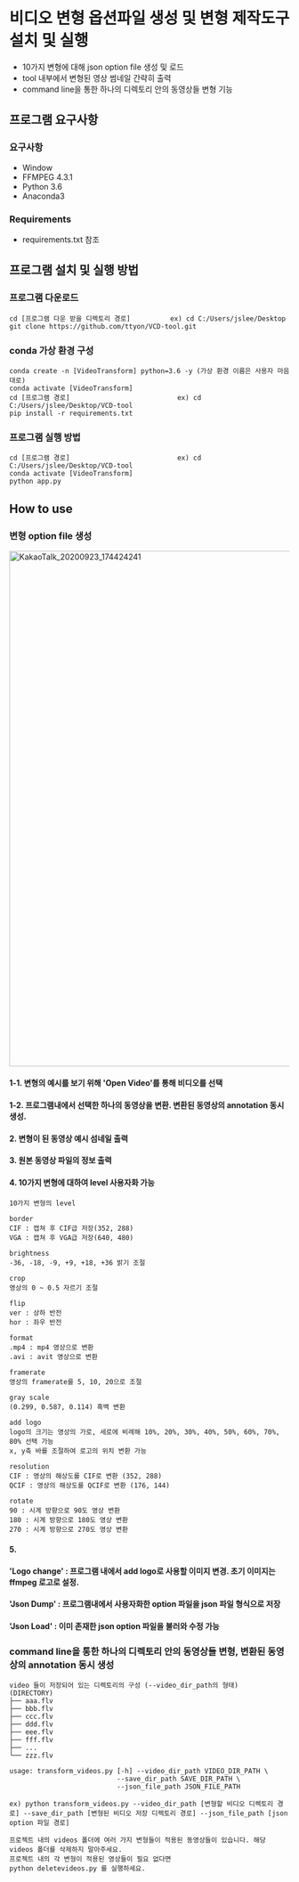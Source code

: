 
# 비디오 변형 옵션파일 생성 및 변형 제작도구 설치 및 실행
- 10가지 변형에 대해 json option file 생성 및 로드
- tool 내부에서 변형된 영상 썸네일 간략히 출력
- command line을 통한 하나의 디렉토리 안의 동영상들 변형 기능

## 프로그램 요구사항
### 요구사항
* Window
* FFMPEG 4.3.1
* Python 3.6
* Anaconda3 
### Requirements
- requirements.txt 참조 

## 프로그램 설치 및 실행 방법
### 프로그램 다운로드
```
cd [프로그램 다운 받을 디렉토리 경로]          ex) cd C:/Users/jslee/Desktop
git clone https://github.com/ttyon/VCD-tool.git
```

### conda 가상 환경 구성
```
conda create -n [VideoTransform] python=3.6 -y (가상 환경 이름은 사용자 마음대로)
conda activate [VideoTransform]
cd [프로그램 경로]                           ex) cd C:/Users/jslee/Desktop/VCD-tool
pip install -r requirements.txt
```
 
### 프로그램 실행 방법
```
cd [프로그램 경로]                           ex) cd C:/Users/jslee/Desktop/VCD-tool
conda activate [VideoTransform]
python app.py
```

## How to use
### 변형 option file 생성

<img width="926" alt="KakaoTalk_20200923_174424241" src="https://user-images.githubusercontent.com/46225226/111866470-0588cc00-89b1-11eb-8939-06b4fa1f860e.png">

#### 1-1. 변형의 예시를 보기 위해 'Open Video'를 통해 비디오를 선택
#### 1-2. 프로그램내에서 선택한 하나의 동영상을 변환. 변환된 동영상의 annotation 동시 생성.

#### 2. 변형이 된 동영상 예시 섬네일 출력

#### 3. 원본 동영상 파일의 정보 출력

#### 4. 10가지 변형에 대하여 level 사용자화 가능

```
10가지 변형의 level

border
CIF : 캡쳐 후 CIF급 저장(352, 288)
VGA : 캡쳐 후 VGA급 저장(640, 480)

brightness
-36, -18, -9, +9, +18, +36 밝기 조절

crop
영상의 0 ~ 0.5 자르기 조절

flip
ver : 상하 반전
hor : 좌우 반전

format
.mp4 : mp4 영상으로 변환
.avi : avit 영상으로 변환

framerate
영상의 framerate를 5, 10, 20으로 조절

gray scale
(0.299, 0.587, 0.114) 흑백 변환

add logo
logo의 크기는 영상의 가로, 세로에 비례해 10%, 20%, 30%, 40%, 50%, 60%, 70%, 80% 선택 가능
x, y축 바를 조절하여 로고의 위치 변환 가능

resolution
CIF : 영상의 해상도를 CIF로 변환 (352, 288)
QCIF : 영상의 해상도를 QCIF로 변환 (176, 144)

rotate
90 : 시계 방향으로 90도 영상 변환
180 : 시계 방향으로 180도 영상 변환
270 : 시계 방향으로 270도 영상 변환   

```

#### 5. 
#### 'Logo change' : 프로그램 내에서 add logo로 사용할 이미지 변경. 초기 이미지는 ffmpeg 로고로 설정.
#### 'Json Dump' : 프로그램내에서 사용자화한 option 파일을 json 파일 형식으로 저장
#### 'Json Load' : 이미 존재한 json option 파일을 불러와 수정 가능



### command line을 통한 하나의 디렉토리 안의 동영상들 변형, 변환된 동영상의 annotation 동시 생성

```
video 들이 저장되어 있는 디렉토리의 구성 (--video_dir_path의 형태)
(DIRECTORY)
├── aaa.flv
├── bbb.flv
├── ccc.flv
├── ddd.flv
├── eee.flv
├── fff.flv
├── ...
└── zzz.flv

usage: transform_videos.py [-h] --video_dir_path VIDEO_DIR_PATH \
                           --save_dir_path SAVE_DIR_PATH \
                           --json_file_path JSON_FILE_PATH 

ex) python transform_videos.py --video_dir_path [변형할 비디오 디렉토리 경로] --save_dir_path [변형된 비디오 저장 디렉토리 경로] --json_file_path [json option 파일 경로]
```

```
프로젝트 내의 videos 폴더에 여러 가지 변형들이 적용된 동영상들이 있습니다. 해당 videos 폴더를 삭제하지 말아주세요.
프로젝트 내의 각 변형이 적용된 영상들이 필요 없다면
python deletevideos.py 를 실행하세요.
```

 

